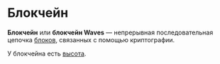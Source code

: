 # Блокчейн

**Блокчейн** или **блокчейн Waves** — непрерывная последовательная цепочка [блоков](/blockchain/block.md), связанных с помощью криптографии.

У блокчейна есть [высота](/blockchain/blockchain/blockchain-height.md).
